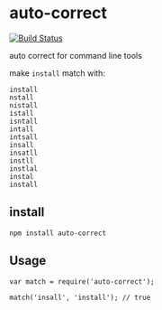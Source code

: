 auto-correct
============
[![Build Status](https://travis-ci.org/node-modules/auto-correct.svg?branch=0.4.3)](https://travis-ci.org/node-modules/auto-correct)

auto correct for command line tools

make `install` match with:

```
install
nstall
nistall
istall
isntall
intall
intsall
insall
insatll
instll
instlal
instal
install
```

## install

```
npm install auto-correct
```

## Usage

```
var match = require('auto-correct');

match('insall', 'install'); // true
```
